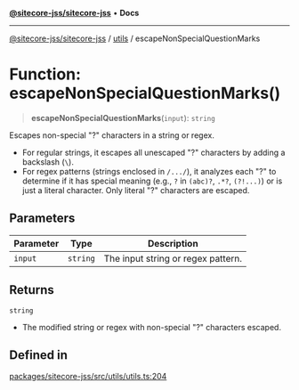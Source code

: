 [**@sitecore-jss/sitecore-jss**](../../README.md) • **Docs**

***

[@sitecore-jss/sitecore-jss](../../README.md) / [utils](../README.md) / escapeNonSpecialQuestionMarks

# Function: escapeNonSpecialQuestionMarks()

> **escapeNonSpecialQuestionMarks**(`input`): `string`

Escapes non-special "?" characters in a string or regex.
- For regular strings, it escapes all unescaped "?" characters by adding a backslash (`\`).
- For regex patterns (strings enclosed in `/.../`), it analyzes each "?" to determine if it has special meaning
  (e.g., `?` in `(abc)?`, `.*?`, `(?!...)`) or is just a literal character. Only literal "?" characters are escaped.

## Parameters

| Parameter | Type | Description |
| ------ | ------ | ------ |
| `input` | `string` | The input string or regex pattern. |

## Returns

`string`

- The modified string or regex with non-special "?" characters escaped.

## Defined in

[packages/sitecore-jss/src/utils/utils.ts:204](https://github.com/Sitecore/jss/blob/9fded091a348a586c285b62bab7a9afba0a841bc/packages/sitecore-jss/src/utils/utils.ts#L204)
